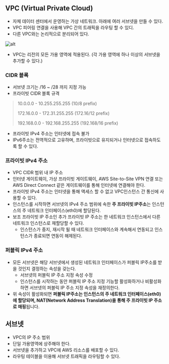 ## VPC (Virtual Private Cloud)
- 자체 데이터 센터에서 운영하는 가상 네트워크. 아래에 여러 서브넷을 만들 수 있다.
- VPC 피어링 연결을 사용해 VPC 간의 트래픽을 라우팅 할 수 있디.
- 다른 VPC와는 논리적으로 분리되어 있다.

![alt](https://docs.aws.amazon.com/ko_kr/vpc/latest/userguide/images/vpc-diagram.png)
- VPC는 리전의 모든 가용 영역에 적용된다. (각 가용 영역에 하나 이상의 서브넷을 추가할 수 있다.)
### CIDR 블록
- 서브넷 크기는 /16 ~ /28 까지 지정 가능
- 프라이빗 CIDR 블록 규격
> 10.0.0.0        -   10.255.255.255  (10/8 prefix)
> 
> 172.16.0.0      -   172.31.255.255  (172.16/12 prefix)
> 
> 192.168.0.0     -   192.168.255.255 (192.168/16 prefix)
- 프라이빗 IPv4 주소는 인터넷에 접속 불가
- IPv6주소는 전역적으로 고유하며, 프라이빗으로 유지되거나 인터넷으로 접속하도록 할 수 있다.

### 프라이빗 IPv4 주소
- VPC CIDR 범위 내 IP 주소
- 인터넷 게이트웨이, 가상 프라이빗 게이트웨이, AWS Site-to-Site VPN 연결 또는 AWS Direct Connect 같은 게이트웨이를 통해 인터넷에 연결해야 한다.
- 프라이빗 IPv4 주소는 인터넷을 통해 액세스 할 수 없고 VPC인스턴스 간 통신에 사용할 수 있다.
- 인스턴스를 시작하면 서브넷의 IPv4 주소 범위에 속한 **주 프라이빗 IP주소**는 인스턴스의 주 네트워크 인터페이스(eth0)에 할당된다.
- 보조 프라이빗 IP 주소인 추가 프라이빗 IP 주소는 한 네트워크 인스턴스에서 다른 네트워크 인스턴스로 재할당할 수 있다.
  - 인스턴스가 중지, 재시작 될 때 네트워크 인터페이스와 계속해서 연동되고 인스턴스가 종료되면 연동이 해제된다.

### 퍼블릭 IPv4 주소
- 모든 서브넷은 해당 서브넷에서 생성된 네트워크 인터페이스가 퍼블릭 IP주소를 받을 것인지 결정하는 속성을 갖는다.
  - 서브넷의 퍼블릭 IP 주소 지정 속성 수정
  - 인스턴스를 시작하는 동안 퍼블릭 IP 주소 지정 기능할 활성화하거나 비활성화 하면 서브넷의 퍼블릭 IP 주소 지정 속성을 재정의한다.
- 위 속성이 활성화되면 **퍼블릭 IP주소는 인스턴스의 주 네트워크 인터페이스(eth0)에 할당되며, NAT(Network Address Translation)을 통해 주 프라이빗 IP 주소로 매핑**됩니다.

## 서브넷
- VPC의 IP 주소 범위
- 단일 가용영역에 상주해야 한다.
- 서브넷을 추가하고 VPC에 AWS 리소스를 배포할 수 있다.
- 라우팅 테이블을 이용해 서브넷 트래픽을 라우팅할 수 있다.


